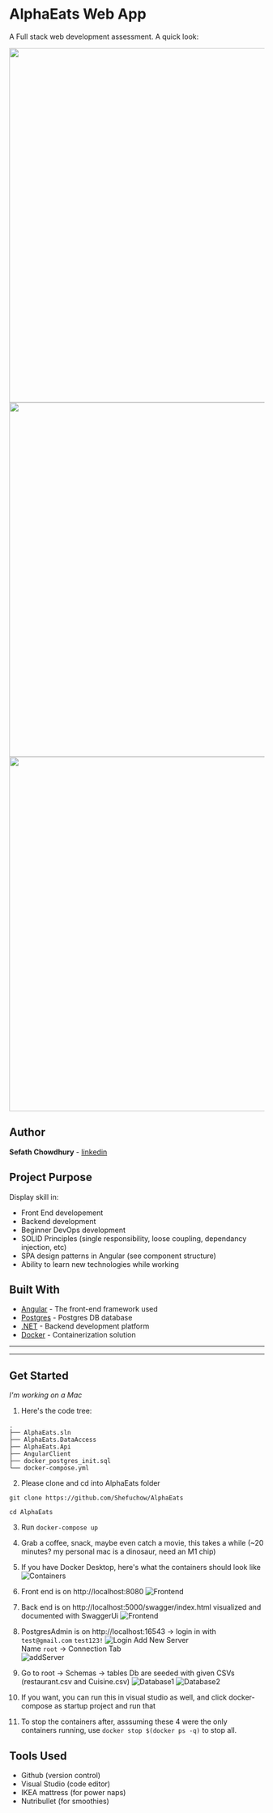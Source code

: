﻿# AlphaEats Web App
A Full stack web development assessment. A quick look:  

<img src="./img/docker.png" width="700">
<img src="./img/frontend.png" width="700">
<img src="./img/db2.png" width="700">


## Author
**Sefath Chowdhury** - [linkedin](https://www.linkedin.com/in/callmesefath/)

## Project Purpose
Display skill in:
 - Front End developement 
 - Backend development 
 - Beginner DevOps development 
 - SOLID Principles (single responsibility, loose coupling, dependancy injection, etc)
 - SPA design patterns in Angular (see component structure)
 - Ability to learn new technologies while working


## Built With
* [Angular](https://angularjs.org/) - The front-end framework used
* [Postgres](https://www.postgresql.org/) - Postgres DB database
* [.NET](https://dotnet.microsoft.com/learn/dotnet/what-is-dotnet) - Backend development platform  
* [Docker](https://www.docker.com/) - Containerization solution

------
------
## Get Started
*I'm working on a Mac*

1. Here's the code tree:
```
.
├── AlphaEats.sln
├── AlphaEats.DataAccess
├── AlphaEats.Api
├── AngularClient
├── docker_postgres_init.sql
└── docker-compose.yml
```

2. Please clone and cd into AlphaEats folder
```
git clone https://github.com/Shefuchow/AlphaEats
```
```
cd AlphaEats
```

3. Run `docker-compose up`

4. Grab a coffee, snack, maybe even catch a movie, this takes a while (~20 minutes? my personal mac is a dinosaur, need an M1 chip)

5. If you have Docker Desktop, here's what the containers should look like
![Containers](./img/docker.png)

6. Front end is on http://localhost:8080
![Frontend](./img/frontend.png)

7. Back end is on http://localhost:5000/swagger/index.html visualized and documented with SwaggerUi
![Frontend](./img/backend.png)

8. PostgresAdmin is on http://localhost:16543 -> login in with  
`test@gmail.com`
`test123!`
![Login](./img/login.png)
Add New Server  
Name `root`
-> Connection Tab  
![addServer](./img/addserver.png)  

9. Go to root -> Schemas -> tables
Db are seeded with given CSVs (restaurant.csv and Cuisine.csv)
![Database1](./img/db1.png)
![Database2](./img/db2.png)

10. If you want, you can run this in visual studio as well, and click docker-compose as startup project and run that

11. To stop the containers after, asssuming these 4 were the only containers running, use `docker stop $(docker ps -q)` to stop all.

## Tools Used
 - Github (version control)
 - Visual Studio (code editor)
 - IKEA mattress (for power naps)
 - Nutribullet (for smoothies)